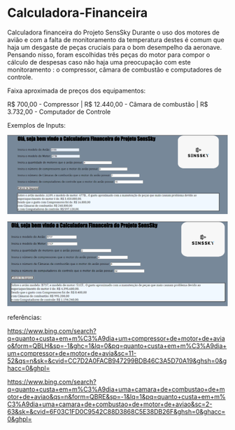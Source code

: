 # Calculadora-Financeira
Calculadora financeira do Projeto SensSky
    Durante o uso dos motores de avião e com a falta de monitoramento da temperatura destes
é comum que haja um desgaste de peças cruciais para o bom desempelho da aeronave. Pensando 
nisso, foram escolhidas três peças do motor para compor o cálculo de despesas caso não haja
uma preocupação com este monitoramento : o compressor, câmara de combustão e computadores
de controle. 

Faixa aproximada de preços dos equipamentos:

R$ 700,00 - Compressor |
R$ 12.440,00 - Câmara de combustão |
R$ 3.732,00 - Computador de Controle

 Exemplos de Inputs:

 ![input Um](./imagens/input1.png)

 ![input Dois](./imagens/input2.png)

referências: 

https://www.bing.com/search?q=quanto+custa+em+m%C3%A9dia+um+compressor+de+motor+de+aviao&form=QBLH&sp=-1&ghc=1&lq=0&pq=quanto+custa+em+m%C3%A9dia+um+compressor+de+motor+de+avia&sc=11-52&qs=n&sk=&cvid=CC7D2A0FACB947299BDB46C3A5D70A19&ghsh=0&ghacc=0&ghpl=

https://www.bing.com/search?q=quanto+custa+em+m%C3%A9dia+uma+camara+de+combustao+de+motor+de+aviao&qs=n&form=QBRE&sp=-1&lq=1&pq=quanto+custa+em+m%C3%A9dia+uma+camara+de+combustao+de+motor+de+aviao&sc=2-63&sk=&cvid=6F03C1FD0C9542C88D3868C5E38DB26F&ghsh=0&ghacc=0&ghpl=



